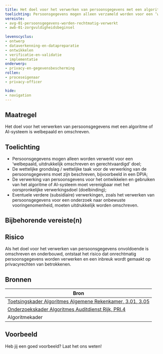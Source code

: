 ```yaml
---
title: Het doel voor het verwerken van persoonsgegevens met een algoritme of AI-systeem is welbepaald en omschreven.
toelichting: Persoonsgegevens mogen alleen verzameld worden voor een ‘welbepaald, uitdrukkelijk omschreven en gerechtvaardigd’ doel. De verwerking van persoonsgevens door het algoritme is tevens verenigbaar met het oorspronkelijke doel (doelbinding).
vereiste:
- avg-01-persoonsgegevens-worden-rechtmatig-verwerkt
- awb-01-zorgvuldigheidsbeginsel
 
levenscyclus:
- ontwerp
- dataverkenning-en-datapreparatie
- ontwikkelen
- verificatie-en-validatie
- implementatie
onderwerp:
- privacy-en-gegevensbescherming
rollen:
- proceseigenaar
- privacy-officer

hide:
- navigation
---
```


<!-- tags -->

## Maatregel

Het doel voor het verwerken van persoonsgegevens met een algoritme of AI-systeem is welbepaald en omschreven.

## Toelichting

- Persoonsgegevens mogen alleen worden verwerkt voor een ‘welbepaald, uitdrukkelijk omschreven en gerechtvaardigd’ doel;
- De  wettelijke grondslag / wettelijke taak voor de verwerking van de persoonsgegevens moet zijn beschreven, bijvoorbeeld in een DPIA;
- De verwerking van persoonsgevens voor het ontwikkelen en gebruiken van het algoritme of AI-systeem moet verenigbaar met het oorspronkelijke verwerkingsdoel (doelbinding);
- Eventuele verdere (subsidiaire) verwerkingen, zoals het verwerken van persoonsgegevens voor een onderzoek naar onbewuste vooringenomenheid, moeten uitdrukkelijk worden omschreven.
  
## Bijbehorende vereiste(n)

<!-- list_vereisten_on_maatregelen_page -->


## Risico
Als het doel voor het verwerken van persoonsgegevens onvoldoende is omschreven en onderbouwd, ontstaat het risico dat onrechtmatig persoonsgegevens worden verwerken en een inbreuk wordt gemaakt op privacyrechten van betrokkenen.


## Bronnen
| Bron                                                                                                                                                                     |
|--------------------------------------------------------------------------------------------------------------------------------------------------------------------------|
| [Toetsingskader Algoritmes Algemene Rekenkamer, 3.01, 3.05](https://www.rekenkamer.nl/onderwerpen/algoritmes/documenten/publicaties/2024/05/15/het-toetsingskader-aan-de-slag) |
| [Onderzoekskader Algoritmes Auditdienst Rijk, PRI.4](https://www.rijksoverheid.nl/documenten/rapporten/2023/07/11/onderzoekskader-algoritmes-adr-2023)                    |
| Algoritmekader | 

## Voorbeeld

Heb jij een goed voorbeeld? Laat het ons weten!
